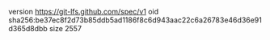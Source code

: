 version https://git-lfs.github.com/spec/v1
oid sha256:be37ec8f2d73b85ddb5ad1186f8c6d943aac22c6a26783e46d36e91d365d8dbb
size 2557
